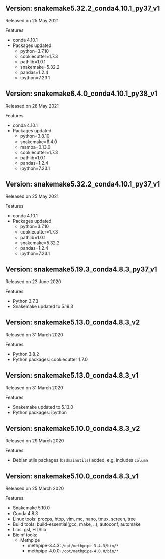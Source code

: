Version: snakemake5.32.2_conda4.10.1_py37_v1
---
Released on 25 May 2021

Features
  - conda 4.10.1
  - Packages updated:
      - python=3.7.10
      - cookiecutter=1.7.3
      - pathlib=1.0.1
      - snakemake=5.32.2
      - pandas=1.2.4
      - ipython=7.23.1

Version: snakemake6.4.0_conda4.10.1_py38_v1
---
Released on 28 May 2021

Features
  - conda 4.10.1
  - Packages updated:  
      - python=3.8.10
      - snakemake=6.4.0
      - mamba=0.13.0
      - cookiecutter=1.7.3
      - pathlib=1.0.1
      - pandas=1.2.4
      - ipython=7.23.1

Version: snakemake5.32.2_conda4.10.1_py37_v1
---
Released on 25 May 2021

Features
  - conda 4.10.1
  - Packages updated:
      - python=3.7.10
      - cookiecutter=1.7.3
      - pathlib=1.0.1
      - snakemake=5.32.2
      - pandas=1.2.4
      - ipython=7.23.1

Version: snakemake5.19.3_conda4.8.3_py37_v1
---
Released on 23 June 2020

Features
* Python 3.7.3
* Snakemake updated to 5.19.3

Version: snakemake5.13.0_conda4.8.3_v2
---
Released on 31 March 2020

Features
* Python 3.8.2
* Python packages: cookiecutter 1.7.0

Version: snakemake5.13.0_conda4.8.3_v1
---
Released on 31 March 2020

Features
* Snakemake updated to 5.13.0
* Python packages: ipython

Version: snakemake5.10.0_conda4.8.3_v2
---
Released on 29 March 2020

Features:
* Debian utils packages (`bsdmainutils`) added, e.g. includes `column`

Version: snakemake5.10.0_conda4.8.3_v1
---
 
Released on 25 March 2020

Features:
* Snakemake 5.10.0
* Conda 4.8.3
* Linux tools: procps, htop, vim, mc, nano, tmux, screen, tree 
* Build tools: build-essential(gcc, make, ..), autoconf, automake 
* Libs: gsl, HTSlib
* Bioinf tools:
     * Methpipe   
        * methpipe-3.4.3: `/opt/methpipe-3.4.3/bin/*`
        * methpipe-4.0.0: `/opt/methpipe-4.0.0/bin/*`


